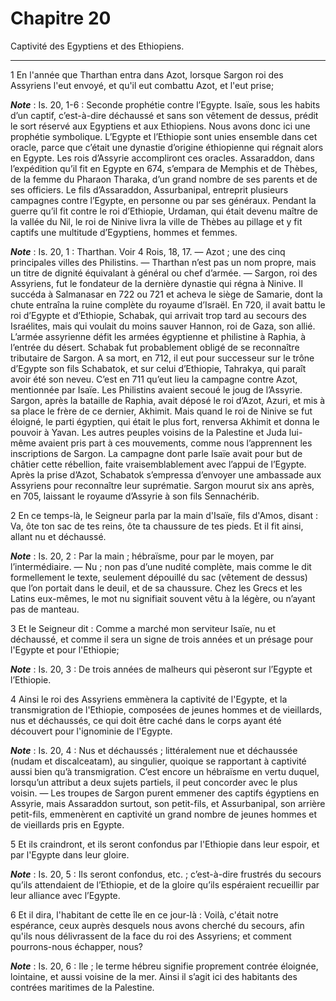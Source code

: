 # Chapitre 20

Captivité des Egyptiens et des Ethiopiens.

***

1 En l'année que Tharthan entra dans Azot, lorsque Sargon roi des Assyriens l'eut envoyé, et qu'il eut combattu Azot, et l'eut prise;

***Note*** :  Is. 20, 1-6 : Seconde prophétie contre l’Egypte. Isaïe, sous les habits d’un captif, c’est-à-dire déchaussé et sans son vêtement de dessus, prédit le sort réservé aux Egyptiens et aux Ethiopiens. Nous avons donc ici une prophétie symbolique. L’Egypte et l’Ethiopie sont unies ensemble dans cet oracle, parce que c’était une dynastie d’origine éthiopienne qui régnait alors en Egypte. Les rois d’Assyrie accompliront ces oracles. Assaraddon, dans l’expédition qu’il fit en Egypte en 674, s’empara de Memphis et de Thèbes, de la femme du Pharaon Tharaka, d’un grand nombre de ses parents et de ses officiers. Le fils d’Assaraddon, Assurbanipal, entreprit plusieurs campagnes contre l’Egypte, en personne ou par ses généraux. Pendant la guerre qu’il fit contre le roi d’Ethiopie, Urdaman, qui était devenu maître de la vallée du Nil, le roi de Ninive livra la ville de Thèbes au pillage et y fit captifs une multitude d’Egyptiens, hommes et femmes.

***Note*** :  Is. 20, 1 : Tharthan. Voir 4 Rois, 18, 17. ― Azot ; une des cinq principales villes des Philistins. ― Tharthan n’est pas un nom propre, mais un titre de dignité équivalant à général ou chef d’armée. ― Sargon, roi des Assyriens, fut le fondateur de la dernière dynastie qui régna à Ninive. Il succéda à Salmanasar en 722 ou 721 et acheva le siège de Samarie, dont la chute entraîna la ruine complète du royaume d’Israël. En 720, il avait battu le roi d’Egypte et d’Ethiopie, Schabak, qui arrivait trop tard au secours des Israélites, mais qui voulait du moins sauver Hannon, roi de Gaza, son allié. L’armée assyrienne défit les armées égyptienne et philistine à Raphia, à l’entrée du désert. Schabak fut probablement obligé de se reconnaître tributaire de Sargon. A sa mort, en 712, il eut pour successeur sur le trône d’Egypte son fils Schabatok, et sur celui d’Ethiopie, Tahrakya, qui paraît avoir été son neveu. C’est en 711 qu’eut lieu la campagne contre Azot, mentionnée par Isaïe. Les Philistins avaient secoué le
joug de l’Assyrie. Sargon, après la bataille de Raphia, avait déposé le roi d’Azot, Azuri, et mis à sa place le frère de ce dernier, Akhimit. Mais quand le roi de Ninive se fut éloigné, le parti égyptien, qui était le plus fort, renversa Akhimit et donna le pouvoir à Yavan. Les autres peuples voisins de la Palestine et Juda lui-même avaient pris part à ces mouvements, comme nous l’apprennent les inscriptions de Sargon. La campagne dont parle Isaïe avait pour but de châtier cette rébellion, faite vraisemblablement avec l’appui de l’Egypte. Après la prise d’Azot, Schabatok s’empressa d’envoyer une ambassade aux Assyriens pour reconnaître leur suprématie. Sargon mourut six ans après, en 705, laissant le royaume d’Assyrie à son fils Sennachérib.

2 En ce temps-là, le Seigneur parla par la main d'Isaïe, fils d'Amos, disant : Va, ôte ton sac de tes reins, ôte ta chaussure de tes pieds. Et il fit ainsi, allant nu et déchaussé.

***Note*** :  Is. 20, 2 : Par la main ; hébraïsme, pour par le moyen, par l’intermédiaire. ― Nu ; non pas d’une nudité complète, mais comme le dit formellement le texte, seulement dépouillé du sac (vêtement de dessus) que l’on portait dans le deuil, et de sa chaussure. Chez les Grecs et les Latins eux-mêmes, le mot nu signifiait souvent vêtu à la légère, ou n’ayant pas de manteau.

3 Et le Seigneur dit : Comme a marché mon serviteur Isaïe, nu et déchaussé, et comme il sera un signe de trois années et un présage pour l'Egypte et pour l'Ethiopie;

***Note*** :  Is. 20, 3 : De trois années de malheurs qui pèseront sur l’Egypte et l’Ethiopie.

4 Ainsi le roi des Assyriens emmènera la captivité de l'Egypte, et la transmigration de l'Ethiopie, composées de jeunes hommes et de vieillards, nus et déchaussés, ce qui doit être caché dans le corps ayant été découvert pour l'ignominie de l'Egypte.

***Note*** :  Is. 20, 4 : Nus et déchaussés ; littéralement nue et déchaussée (nudam et discalceatam), au singulier, quoique se rapportant à captivité aussi bien qu’à transmigration. C’est encore un hébraïsme en vertu duquel, lorsqu’un attribut a deux sujets partiels, il peut concorder avec le plus voisin. ― Les troupes de Sargon purent emmener des captifs égyptiens en Assyrie, mais Assaraddon surtout, son petit-fils, et Assurbanipal, son arrière petit-fils, emmenèrent en captivité un grand nombre de jeunes hommes et de vieillards pris en Egypte.

5 Et ils craindront, et ils seront confondus par l'Ethiopie dans leur espoir, et par l'Egypte dans leur gloire.

***Note*** :  Is. 20, 5 : Ils seront confondus, etc. ; c’est-à-dire frustrés du secours qu’ils attendaient de l’Ethiopie, et de la gloire qu’ils espéraient recueillir par leur alliance avec l’Egypte.

6 Et il dira, l'habitant de cette île en ce jour-là : Voilà, c'était notre espérance, ceux auprès desquels nous avons cherché du secours, afin qu'ils nous délivrassent de la face du roi des Assyriens; et comment pourrons-nous échapper, nous?

***Note*** :  Is. 20, 6 : Ile ; le terme hébreu signifie proprement contrée éloignée, lointaine, et aussi voisine de la mer. Ainsi il s’agit ici des habitants des contrées maritimes de la Palestine.

